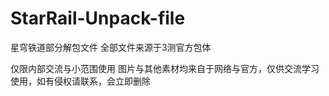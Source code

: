 # StarRail-Unpack-file
星穹铁道部分解包文件
全部文件来源于3测官方包体


仅限内部交流与小范围使用
图片与其他素材均来自于网络与官方，仅供交流学习使用，如有侵权请联系，会立即删除

